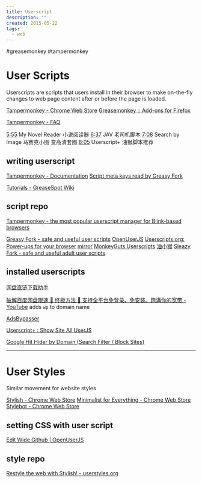 ```yaml
---
title: Userscript
description: ""
created: 2015-05-22
tags:
  - web
---
```


#greasemonkey #tampermonkey

# User Scripts

Userscripts are scripts that users install in their browser to make on-the-fly changes to web page content after or before the page is loaded.

[Tampermonkey - Chrome Web Store](https://chrome.google.com/webstore/detail/tampermonkey/dhdgffkkebhmkfjojejmpbldmpobfkfo)
[Greasemonkey :: Add-ons for Firefox](https://addons.mozilla.org/en-Us/firefox/addon/greasemonkey/)

[Tampermonkey - FAQ](http://tampermonkey.net/faq.php)

[5:55](https://www.youtube.com/watch?v=cIXFhN8DFs0&t=355s) My Novel Reader 小说阅读器
[6:37](https://www.youtube.com/watch?v=cIXFhN8DFs0&t=397s) JAV 老司机脚本
[7:08](https://www.youtube.com/watch?v=cIXFhN8DFs0&t=428s) Search by Image 马赛克小图 变高清套图
[8:05](https://www.youtube.com/watch?v=cIXFhN8DFs0&t=485s) Userscript+ 油猴脚本推荐

## writing userscript

[Tampermonkey - Documentation](http://tampermonkey.net/documentation.php?ext=dhdg)
[Script meta keys read by Greasy Fork](https://greasyfork.org/en/help/meta-keys)

[Tutorials - GreaseSpot Wiki](https://wiki.greasespot.net/Tutorials)

## script repo

[Tampermonkey - the most popular userscript manager for Blink-based browsers](http://tampermonkey.net/scripts.php)

[Greasy Fork - safe and useful user scripts](https://greasyfork.org/en)
[OpenUserJS](https://openuserjs.org/)
[Userscripts.org: Power-ups for your browser](https://userscripts.org/) [mirror](http://userscripts-mirror.org/)
[MonkeyGuts Userscripts](https://monkeyguts.com/)
[油小猴](https://www.baiduyun.wiki/)
[Sleazy Fork - safe and useful adult user scripts](https://sleazyfork.org/en)

## installed userscripts

[网盘直链下载助手](https://www.baiduyun.wiki/)

[破解百度网盘限速 🔴 终极方法 🔴 支持全平台免登录、免安装。跑满你的宽带 - YouTube](https://www.youtube.com/watch?v=ix7JY_QOysU) adds `wp` to domain name

[AdsBypasser](https://adsbypasser.github.io/)

[Userscript+ : Show Site All UserJS](https://greasyfork.org/en/scripts/24508-userscript-show-site-all-userjs)

[Google Hit Hider by Domain (Search Filter / Block Sites)](https://greasyfork.org/en/scripts/1682-google-hit-hider-by-domain-search-filter-block-sites)

---

# User Styles

Similar movement for website styles

[Stylish - Chrome Web Store](https://chrome.google.com/webstore/detail/stylish/fjnbnpbmkenffdnngjfgmeleoegfcffe)
[Minimalist for Everything - Chrome Web Store](https://chrome.google.com/webstore/detail/minimalist-for-everything/bmihblnpomgpjkfddepdpdafhhepdbek)
[Stylebot - Chrome Web Store](https://chrome.google.com/webstore/detail/stylebot/oiaejidbmkiecgbjeifoejpgmdaleoha)

## setting CSS with user script

[Edit Wide Github | OpenUserJS](https://openuserjs.org/scripts/xthexder/Wide_Github/source)

## style repo

[Restyle the web with Stylish! - userstyles.org](https://userstyles.org/)
